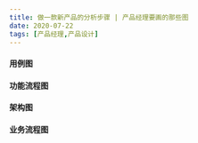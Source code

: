 ```yaml
---
title: 做一款新产品的分析步骤 | 产品经理要画的那些图
date: 2020-07-22
tags: [产品经理,产品设计]
---
```






#### 用例图


#### 功能流程图


#### 架构图


#### 业务流程图

